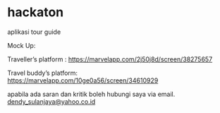# hackaton
aplikasi tour guide

Mock Up:
 
Traveller’s platform :
https://marvelapp.com/2j50j8d/screen/38275657


Travel buddy’s platform: 
https://marvelapp.com/10ge0a56/screen/34610929


apabila ada saran dan kritik boleh hubungi saya via email.
dendy_sulanjaya@yahoo.co.id
